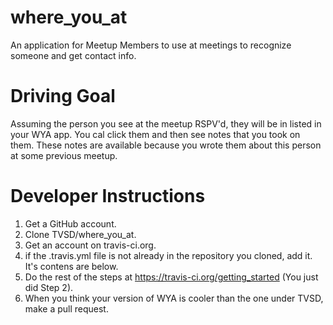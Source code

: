 where_you_at
============
An application for Meetup Members to use at meetings to recognize someone and get contact info.

Driving Goal
============
Assuming the person you see at the meetup RSPV'd, they will be in listed in your WYA app.  You cal click them and then see notes that you took on them.  These notes are available because you wrote them about this person at some previous meetup.

Developer Instructions
======================
1. Get a GitHub account.
2. Clone TVSD/where_you_at.
3. Get an account on travis-ci.org.
4. if the .travis.yml file is not already in the repository you cloned, add it.  It's contens are below.
5. Do the rest of the steps at https://travis-ci.org/getting_started (You just did Step 2).
6. When you think your version of WYA is cooler than the one under TVSD, make a pull request.
